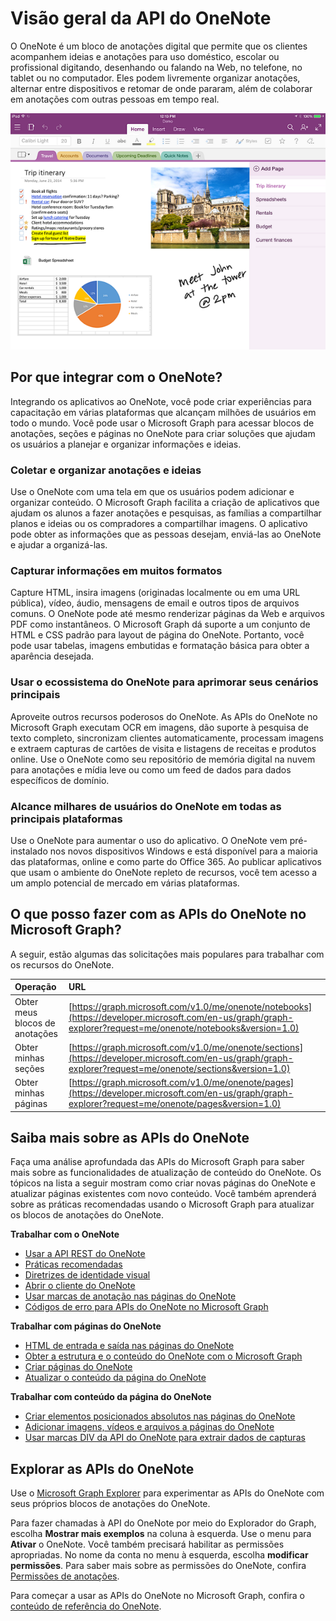 # <a name="onenote-api-overview"></a>Visão geral da API do OneNote

O OneNote é um bloco de anotações digital que permite que os clientes acompanhem ideias e anotações para uso doméstico, escolar ou profissional digitando, desenhando ou falando na Web, no telefone, no tablet ou no computador. Eles podem livremente organizar anotações, alternar entre dispositivos e retomar de onde pararam, além de colaborar em anotações com outras pessoas em tempo real.

![Um bloco de anotações do OneNote com suas seções e páginas](images/onenote-page.png)

## <a name="why-integrate-with-onenote"></a>Por que integrar com o OneNote?

Integrando os aplicativos ao OneNote, você pode criar experiências para capacitação em várias plataformas que alcançam milhões de usuários em todo o mundo. Você pode usar o Microsoft Graph para acessar blocos de anotações, seções e páginas no OneNote para criar soluções que ajudam os usuários a planejar e organizar informações e ideias.

### <a name="collect-and-organize-notes-and-ideas"></a>Coletar e organizar anotações e ideias  
Use o OneNote com uma tela em que os usuários podem adicionar e organizar conteúdo. O Microsoft Graph facilita a criação de aplicativos que ajudam os alunos a fazer anotações e pesquisas, as famílias a compartilhar planos e ideias ou os compradores a compartilhar imagens. O aplicativo pode obter as informações que as pessoas desejam, enviá-las ao OneNote e ajudar a organizá-las.

### <a name="capture-information-in-many-formats"></a>Capturar informações em muitos formatos
Capture HTML, insira imagens (originadas localmente ou em uma URL pública), vídeo, áudio, mensagens de email e outros tipos de arquivos comuns. O OneNote pode até mesmo renderizar páginas da Web e arquivos PDF como instantâneos. O Microsoft Graph dá suporte a um conjunto de HTML e CSS padrão para layout de página do OneNote. Portanto, você pode usar tabelas, imagens embutidas e formatação básica para obter a aparência desejada. 

### <a name="use-the-onenote-ecosystem-to-enhance-your-core-scenarios"></a>Usar o ecossistema do OneNote para aprimorar seus cenários principais
Aproveite outros recursos poderosos do OneNote. As APIs do OneNote no Microsoft Graph executam OCR em imagens, dão suporte à pesquisa de texto completo, sincronizam clientes automaticamente, processam imagens e extraem capturas de cartões de visita e listagens de receitas e produtos online. Use o OneNote como seu repositório de memória digital na nuvem para anotações e mídia leve ou como um feed de dados para dados específicos de domínio. 

### <a name="reach-millions-of-onenote-users-on-all-major-platforms"></a>Alcance milhares de usuários do OneNote em todas as principais plataformas
Use o OneNote para aumentar o uso do aplicativo. O OneNote vem pré-instalado nos novos dispositivos Windows e está disponível para a maioria das plataformas, online e como parte do Office 365.
 Ao publicar aplicativos que usam o ambiente do OneNote repleto de recursos, você tem acesso a um amplo potencial de mercado em várias plataformas.

<!-- Might be good to show a few examples of Microsoft Graph API calls here, similar to what we have in the featured scenarios topic: https://developer.microsoft.com/en-us/graph/docs/concepts/featured_scenarios. You could have an H2 section called "What can I do with OneNote APIs in Microsoft Graph?"-->

## <a name="what-can-i-do-with-onenote-apis-in-microsoft-graph"></a>O que posso fazer com as APIs do OneNote no Microsoft Graph?

A seguir, estão algumas das solicitações mais populares para trabalhar com os recursos do OneNote.

|Operação|URL|
|:--------|:--|
|Obter meus blocos de anotações|[https://graph.microsoft.com/v1.0/me/onenote/notebooks](https://developer.microsoft.com/en-us/graph/graph-explorer?request=me/onenote/notebooks&version=1.0)|
|Obter minhas seções|[https://graph.microsoft.com/v1.0/me/onenote/sections](https://developer.microsoft.com/en-us/graph/graph-explorer?request=me/onenote/sections&version=1.0)|
|Obter minhas páginas|[https://graph.microsoft.com/v1.0/me/onenote/pages](https://developer.microsoft.com/en-us/graph/graph-explorer?request=me/onenote/pages&version=1.0)|

## <a name="learn-more-about-onenote-apis"></a>Saiba mais sobre as APIs do OneNote

Faça uma análise aprofundada das APIs do Microsoft Graph para saber mais sobre as funcionalidades de atualização de conteúdo do OneNote. Os tópicos na lista a seguir mostram como criar novas páginas do OneNote e atualizar páginas existentes com novo conteúdo. Você também aprenderá sobre as práticas recomendadas usando o Microsoft Graph para atualizar os blocos de anotações do OneNote. 


**Trabalhar com o OneNote**

* [Usar a API REST do OneNote](../api-reference/v1.0/resources/onenote-api-overview.md)
* [Práticas recomendadas](onenote_best_practices.md)
* [Diretrizes de identidade visual](onenote-branding.md)
* [Abrir o cliente do OneNote](open_onenote_client.md)
* [Usar marcas de anotação nas páginas do OneNote](onenote-note-tags.md)
* [Códigos de erro para APIs do OneNote no Microsoft Graph](onenote_error_codes.md)

**Trabalhar com páginas do OneNote**

* [HTML de entrada e saída nas páginas do OneNote](onenote_input_output_html.md)
* [Obter a estrutura e o conteúdo do OneNote com o Microsoft Graph](onenote-get-content.md)
* [Criar páginas do OneNote](onenote-create-page.md)
* [Atualizar o conteúdo da página do OneNote](onenote_update_page.md)

**Trabalhar com conteúdo da página do OneNote**

* [Criar elementos posicionados absolutos nas páginas do OneNote](onenote-abs-pos.md)
* [Adicionar imagens, vídeos e arquivos a páginas do OneNote](onenote_images_files.md)
* [Usar marcas DIV da API do OneNote para extrair dados de capturas](onenote-extract-data.md)



## <a name="explore-the-onenote-apis"></a>Explorar as APIs do OneNote
Use o [Microsoft Graph Explorer](https://developer.microsoft.com/pt-BR/graph/graph-explorer) para experimentar as APIs do OneNote com seus próprios blocos de anotações do OneNote.

Para fazer chamadas à API do OneNote por meio do Explorador do Graph, escolha **Mostrar mais exemplos** na coluna à esquerda. Use o menu para **Ativar** o OneNote. Você também precisará habilitar as permissões apropriadas. No nome da conta no menu à esquerda, escolha **modificar permissões**. Para saber mais sobre as permissões do OneNote, confira [Permissões de anotações](permissions_reference.md#notes-permissions).

Para começar a usar as APIs do OneNote no Microsoft Graph, confira o [conteúdo de referência do OneNote](../api-reference/v1.0/resources/onenote-api-overview.md).
